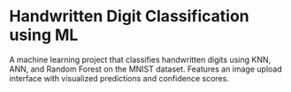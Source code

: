 # Handwritten Digit Classification using ML
A machine learning project that classifies handwritten digits using KNN, ANN, and Random Forest on the MNIST dataset. Features an image upload interface with visualized predictions and confidence scores.
